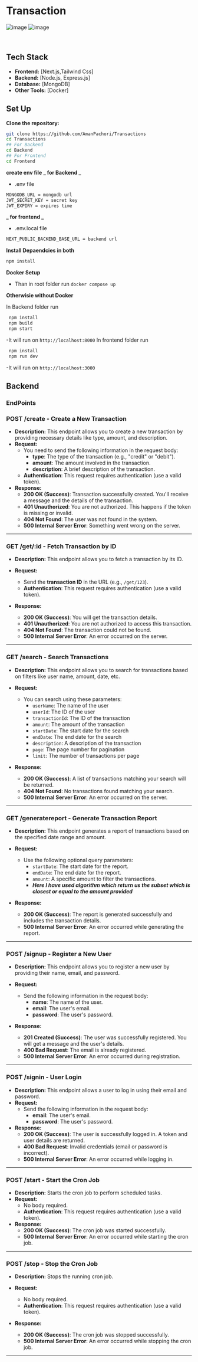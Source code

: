 # Transaction

![image](https://github.com/user-attachments/assets/5944e83e-16f1-4216-a081-9d83bf8f94a1)
![image](https://github.com/user-attachments/assets/16f1c7dd-06db-4173-ae84-eac58ff8e986)

<br/>

## Tech Stack

- **Frontend:** [Next.js,Tailwind Css]
- **Backend:** [Node.js, Express.js]
- **Database:** [MongoDB]
- **Other Tools:** [Docker]

## Set Up

**Clone the repository:**

```bash
git clone https://github.com/AmanPachori/Transactions
cd Transactions
## For Backend
cd Backend
## For Frontend
cd Frontend

```

**create env file**
**_ for Backend _**

- .env file

```bash
MONGODB_URL = mongodb url
JWT_SECRET_KEY = secret key
JWT_EXPIRY = expires time
```

**_ for frontend _**

- .env.local file

```bash
NEXT_PUBLIC_BACKEND_BASE_URL = backend url
```

**Install Depaendcies in both**

```bash
npm install
```

**Docker Setup**

- Than in root folder run `docker compose up`

**Otherwisie without Docker**

In Backend folder run

```bash
 npm install
 npm build
 npm start
```

-It will run on `http://localhost:8000`
In frontend folder run

```bash
 npm install
 npm run dev
```

-It will run on `http://localhost:3000`

## Backend

### EndPoints

### POST /create - Create a New Transaction

- **Description:** This endpoint allows you to create a new transaction by providing necessary details like type, amount, and description.
- **Request:**
  - You need to send the following information in the request body:
    - **type**: The type of the transaction (e.g., "credit" or "debit").
    - **amount**: The amount involved in the transaction.
    - **description**: A brief description of the transaction.
  - **Authentication**: This request requires authentication (use a valid token).
- **Response:**
  - **200 OK (Success)**: Transaction successfully created. You'll receive a message and the details of the transaction.
  - **401 Unauthorized**: You are not authorized. This happens if the token is missing or invalid.
  - **404 Not Found**: The user was not found in the system.
  - **500 Internal Server Error**: Something went wrong on the server.

---

### GET /get/:id - Fetch Transaction by ID

- **Description:** This endpoint allows you to fetch a transaction by its ID.
- **Request:**

  - Send the **transaction ID** in the URL (e.g., `/get/123`).
  - **Authentication**: This request requires authentication (use a valid token).

- **Response:**
  - **200 OK (Success)**: You will get the transaction details.
  - **401 Unauthorized**: You are not authorized to access this transaction.
  - **404 Not Found**: The transaction could not be found.
  - **500 Internal Server Error**: An error occurred on the server.

---

### GET /search - Search Transactions

- **Description:** This endpoint allows you to search for transactions based on filters like user name, amount, date, etc.
- **Request:**

  - You can search using these parameters:
    - `userName`: The name of the user
    - `userId`: The ID of the user
    - `transactionId`: The ID of the transaction
    - `amount`: The amount of the transaction
    - `startDate`: The start date for the search
    - `endDate`: The end date for the search
    - `description`: A description of the transaction
    - `page`: The page number for pagination
    - `limit`: The number of transactions per page

- **Response:**
  - **200 OK (Success)**: A list of transactions matching your search will be returned.
  - **404 Not Found**: No transactions found matching your search.
  - **500 Internal Server Error**: An error occurred on the server.

---

### GET /generatereport - Generate Transaction Report

- **Description:** This endpoint generates a report of transactions based on the specified date range and amount.
- **Request:**

  - Use the following optional query parameters:
    - `startDate`: The start date for the report.
    - `endDate`: The end date for the report.
    - `amount`: A specific amount to filter the transactions.
    - **_Here I have used algorithm which return us the subset which is closest or equal to the amount provided_**

- **Response:**
  - **200 OK (Success)**: The report is generated successfully and includes the transaction details.
  - **500 Internal Server Error**: An error occurred while generating the report.

---

### POST /signup - Register a New User

- **Description:** This endpoint allows you to register a new user by providing their name, email, and password.
- **Request:**

  - Send the following information in the request body:
    - **name**: The name of the user.
    - **email**: The user's email.
    - **password**: The user's password.

- **Response:**
  - **201 Created (Success)**: The user was successfully registered. You will get a message and the user's details.
  - **400 Bad Request**: The email is already registered.
  - **500 Internal Server Error**: An error occurred during registration.

---

### POST /signin - User Login

- **Description:** This endpoint allows a user to log in using their email and password.
- **Request:**
  - Send the following information in the request body:
    - **email**: The user's email.
    - **password**: The user's password.
- **Response:**
  - **200 OK (Success)**: The user is successfully logged in. A token and user details are returned.
  - **400 Bad Request**: Invalid credentials (email or password is incorrect).
  - **500 Internal Server Error**: An error occurred while logging in.

---

### POST /start - Start the Cron Job

- **Description:** Starts the cron job to perform scheduled tasks.
- **Request:**
  - No body required.
  - **Authentication**: This request requires authentication (use a valid token).
- **Response:**
  - **200 OK (Success)**: The cron job was started successfully.
  - **500 Internal Server Error**: An error occurred while starting the cron job.

---

### POST /stop - Stop the Cron Job

- **Description:** Stops the running cron job.
- **Request:**

  - No body required.
  - **Authentication**: This request requires authentication (use a valid token).

- **Response:**
  - **200 OK (Success)**: The cron job was stopped successfully.
  - **500 Internal Server Error**: An error occurred while stopping the cron job.

---
